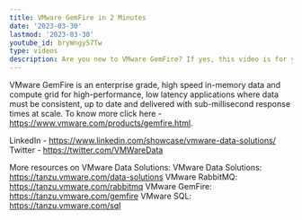 ```yaml
---
title: VMware GemFire in 2 Minutes
date: '2023-03-30'
lastmod: '2023-03-30'
youtube_id: bryWngy57Tw
type: videos
description: Are you new to VMware GemFire? If yes, this video is for you.
---
```


VMware GemFire is an enterprise grade, high speed in-memory data and compute grid for high-performance, low latency applications where data must be consistent, up to date and delivered with sub-millisecond response times at scale. To know more click here - https://www.vmware.com/products/gemfire.html.

LinkedIn - https://www.linkedin.com/showcase/vmware-data-solutions/
Twitter - https://twitter.com/VMWareData

More resources on VMware Data Solutions:
VMware Data Solutions: https://tanzu.vmware.com/data-solutions
VMware RabbitMQ: https://tanzu.vmware.com/rabbitmq
VMware GemFire: https://tanzu.vmware.com/gemfire
VMware SQL: https://tanzu.vmware.com/sql